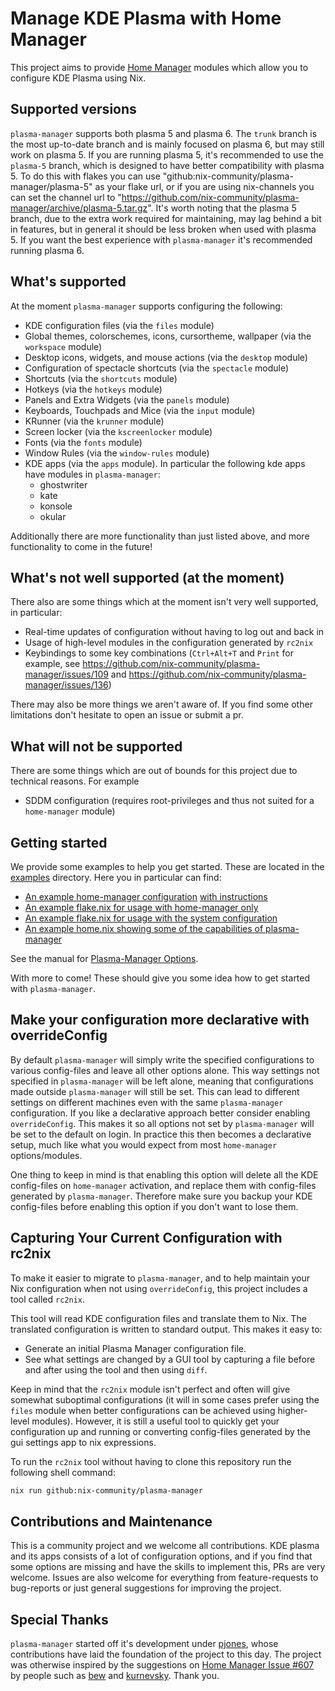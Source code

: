 # Manage KDE Plasma with Home Manager

This project aims to provide [Home Manager][home-manager] modules which allow you
to configure KDE Plasma using Nix.

## Supported versions
`plasma-manager` supports both plasma 5 and plasma 6. The `trunk` branch is the
most up-to-date branch and is mainly focused on plasma 6, but may still work on
plasma 5. If you are running plasma 5, it's recommended to use the `plasma-5`
branch, which is designed to have better compatibility with plasma 5. To do this
with flakes you can use "github:nix-community/plasma-manager/plasma-5" as your
flake url, or if you are using nix-channels you can set the channel url to
"https://github.com/nix-community/plasma-manager/archive/plasma-5.tar.gz". It's
worth noting that the plasma 5 branch, due to the extra work required for
maintaining, may lag behind a bit in features, but in general it should be less
broken when used with plasma 5. If you want the best experience with
`plasma-manager` it's recommended running plasma 6.

## What's supported
At the moment `plasma-manager` supports configuring the following:
- KDE configuration files (via the `files` module)
- Global themes, colorschemes, icons, cursortheme, wallpaper (via the `workspace` module)
- Desktop icons, widgets, and mouse actions (via the `desktop` module)
- Configuration of spectacle shortcuts (via the `spectacle` module)
- Shortcuts (via the `shortcuts` module)
- Hotkeys (via the `hotkeys` module)
- Panels and Extra Widgets (via the `panels` module)
- Keyboards, Touchpads and Mice (via the `input` module)
- KRunner (via the `krunner` module)
- Screen locker (via the `kscreenlocker` module)
- Fonts (via the `fonts` module)
- Window Rules (via the `window-rules` module)
- KDE apps (via the `apps` module). In particular the following kde apps have
  modules in `plasma-manager`:
  - ghostwriter
  - kate
  - konsole
  - okular

Additionally there are more functionality than just listed above, and more
functionality to come in the future!

## What's not well supported (at the moment)
There also are some things which at the moment isn't very well supported, in
particular:
- Real-time updates of configuration without having to log out and back in
- Usage of high-level modules in the configuration generated by `rc2nix`
- Keybindings to some key combinations (`Ctrl+Alt+T` and `Print` for example, see https://github.com/nix-community/plasma-manager/issues/109 and https://github.com/nix-community/plasma-manager/issues/136)

There may also be more things we aren't aware of. If you find some other
limitations don't hesitate to open an issue or submit a pr.

## What will not be supported
There are some things which are out of bounds for this project due to technical
reasons. For example
- SDDM configuration (requires root-privileges and thus not suited for a `home-manager` module)

## Getting started
We provide some examples to help you get started. These are located in the
[examples](./examples/) directory. Here you in particular can find:
- [An example home-manager configuration](./examples/homeManager/home.nix) [with instructions](./examples/homeManager/README.md)
- [An example flake.nix for usage with home-manager only](./examples/homeManagerFlake//flake.nix)
- [An example flake.nix for usage with the system configuration](./examples/systemFlake/flake.nix)
- [An example home.nix showing some of the capabilities of plasma-manager](./examples/home.nix)

See the manual for [Plasma-Manager Options](https://nix-community.github.io/plasma-manager/options.xhtml).

With more to come! These should give you some idea how to get started with
`plasma-manager`.

## Make your configuration more declarative with overrideConfig
By default `plasma-manager` will simply write the specified configurations to
various config-files and leave all other options alone. This way settings not
specified in `plasma-manager` will be left alone, meaning that configurations
made outside `plasma-manager` will still be set. This can lead to different
settings on different machines even with the same `plasma-manager`
configuration. If you like a declarative approach better consider enabling
`overrideConfig`. This makes it so all options not set by `plasma-manager` will
be set to the default on login. In practice this then becomes a declarative
setup, much like what you would expect from most `home-manager` options/modules.

One thing to keep in mind is that enabling this option will delete all the KDE
config-files on `home-manager` activation, and replace them with config-files
generated by `plasma-manager`. Therefore make sure you backup your KDE
config-files before enabling this option if you don't want to lose them.

## Capturing Your Current Configuration with rc2nix

To make it easier to migrate to `plasma-manager`, and to help maintain your Nix
configuration when not using `overrideConfig`, this project includes a tool
called `rc2nix`.

This tool will read KDE configuration files and translate them to Nix.  The
translated configuration is written to standard output.  This makes it easy to:

- Generate an initial Plasma Manager configuration file.
- See what settings are changed by a GUI tool by capturing a file
  before and after using the tool and then using `diff`.

Keep in mind that the `rc2nix` module isn't perfect and often will give somewhat
suboptimal configurations (it will in some cases prefer using the `files` module
when better configurations can be achieved using higher-level modules). However,
it is still a useful tool to quickly get your configuration up and running or
converting config-files generated by the gui settings app to nix expressions.

To run the `rc2nix` tool without having to clone this repository run
the following shell command:

```sh
nix run github:nix-community/plasma-manager
```

## Contributions and Maintenance

This is a community project and we welcome all contributions. KDE plasma and its
apps consists of a lot of configuration options, and if you find that some
options are missing and have the skills to implement this, PRs are very welcome.
Issues are also welcome for everything from feature-requests to bug-reports or
just general suggestions for improving the project.

## Special Thanks

`plasma-manager` started off it's development under
[pjones](https://github.com/pjones), whose contributions have laid the
foundation of the project to this day. The project was otherwise inspired by the
suggestions on [Home Manager Issue
#607][hm607] by people such as [bew](https://github.com/bew) and
[kurnevsky](https://github.com/kurnevsky). Thank you.

[home-manager]: https://github.com/nix-community/home-manager
[hm607]: https://github.com/nix-community/home-manager/issues/607
[nix-community]: https://github.com/nix-community
